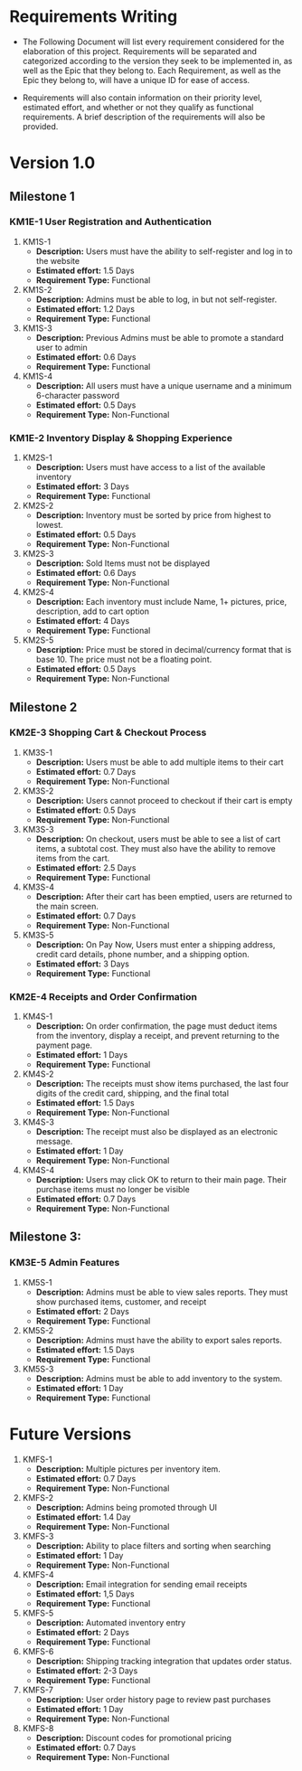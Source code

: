 
# Requirements Writing

* The Following Document will list every requirement considered for the elaboration of this project. Requirements will be separated and categorized according to the version they seek to be implemented in, as well as the Epic that they belong to. Each Requirement, as well as the Epic they belong to, will have a unique ID for ease of access. 

* Requirements will also contain information on their priority level, estimated effort, and whether or not they qualify as functional requirements. A brief description of the requirements will also be provided.

# Version 1.0



## Milestone 1

### KM1E-1 User Registration and Authentication
1. KM1S-1
   * **Description:** Users must have the ability to self-register and log in to the website
   * **Estimated effort:** 1.5 Days
   * **Requirement Type:** Functional
2. KM1S-2
   * **Description:** Admins must be able to log, in but not self-register.
   * **Estimated effort:** 1.2 Days
   * **Requirement Type:** Functional
3. KM1S-3
   * **Description:** Previous Admins must be able to promote a standard user to admin
   * **Estimated effort:** 0.6 Days
   * **Requirement Type:** Functional
4. KM1S-4
   * **Description:** All users must have a unique username and a minimum 6-character password
   * **Estimated effort:** 0.5 Days
   * **Requirement Type:** Non-Functional
  
### KM1E-2 Inventory Display & Shopping Experience
1. KM2S-1
   * **Description:** Users must have access to a list of the available inventory
   * **Estimated effort:** 3 Days
   * **Requirement Type:** Functional
2. KM2S-2
   * **Description:** Inventory must be sorted by price from highest to lowest.
   * **Estimated effort:** 0.5 Days
   * **Requirement Type:** Non-Functional
3. KM2S-3
   * **Description:** Sold Items must not be displayed
   * **Estimated effort:** 0.6 Days
   * **Requirement Type:** Non-Functional
4. KM2S-4
   * **Description:** Each inventory must include Name, 1+ pictures, price, description, add to cart option
   * **Estimated effort:** 4 Days
   * **Requirement Type:** Functional  
5. KM2S-5
    * **Description:** Price must be stored in decimal/currency format that is base 10. The price must not be a floating point.
   * **Estimated effort:** 0.5 Days
   * **Requirement Type:** Non-Functional


  
## Milestone 2
  
### KM2E-3 Shopping Cart & Checkout Process
1. KM3S-1
   * **Description:** Users must be able to add multiple items to their cart
   * **Estimated effort:** 0.7 Days
   * **Requirement Type:** Non-Functional
2. KM3S-2
   * **Description:** Users cannot proceed to checkout if their cart is empty
   * **Estimated effort:** 0.5 Days
   * **Requirement Type:** Non-Functional
3. KM3S-3
   * **Description:** On checkout, users must be able to see a list of cart items, a subtotal cost. They must also have the ability to remove items from the cart.
   * **Estimated effort:** 2.5 Days
   * **Requirement Type:** Functional
4. KM3S-4
   * **Description:** After their cart has been emptied, users are returned to the main screen.
   * **Estimated effort:** 0.7 Days
   * **Requirement Type:** Non-Functional  
5. KM3S-5
    * **Description:** On Pay Now, Users must enter a shipping address, credit card details, phone number, and a shipping option.
   * **Estimated effort:** 3 Days
   * **Requirement Type:** Functional
     
### KM2E-4 Receipts and Order Confirmation
1. KM4S-1
   * **Description:** On order confirmation, the page must deduct items from the inventory, display a receipt, and prevent returning to the payment page.
   * **Estimated effort:** 1 Days
   * **Requirement Type:** Functional
2. KM4S-2
   * **Description:** The receipts must show items purchased, the last four digits of the credit card, shipping, and the final total
   * **Estimated effort:** 1.5 Days
   * **Requirement Type:** Non-Functional
3. KM4S-3
   * **Description:** The receipt must also be displayed as an electronic message.
   * **Estimated effort:** 1 Day
   * **Requirement Type:** Non-Functional
4. KM4S-4
   * **Description:** Users may click OK to return to their main page. Their purchase items must no longer be visible
   * **Estimated effort:** 0.7 Days
   * **Requirement Type:** Non-Functional



## Milestone 3:

### KM3E-5 Admin Features
1. KM5S-1
   * **Description:** Admins must be able to view sales reports. They must show purchased items, customer, and receipt
   * **Estimated effort:** 2 Days
   * **Requirement Type:** Functional
2. KM5S-2
   * **Description:** Admins must have the ability to export sales reports.
   * **Estimated effort:** 1.5 Days
   * **Requirement Type:** Functional
3. KM5S-3
   * **Description:** Admins must be able to add inventory to the system.
   * **Estimated effort:** 1 Day
   * **Requirement Type:** Functional
  
# Future Versions

1. KMFS-1 
   * **Description:** Multiple pictures per inventory item.
   * **Estimated effort:** 0.7 Days
   * **Requirement Type:** Non-Functional
2. KMFS-2 
   * **Description:** Admins being promoted through UI
   * **Estimated effort:** 1.4 Day
   * **Requirement Type:** Non-Functional
3. KMFS-3 
   * **Description:** Ability to place filters and sorting when searching
   * **Estimated effort:** 1 Day
   * **Requirement Type:** Non-Functional
4. KMFS-4 
   * **Description:** Email integration for sending email receipts
   * **Estimated effort:** 1,5 Days
   * **Requirement Type:** Functional
5. KMFS-5 
   * **Description:** Automated inventory entry
   * **Estimated effort:** 2 Days
   * **Requirement Type:** Functional
6. KMFS-6 
   * **Description:** Shipping tracking integration that updates order status.
   * **Estimated effort:** 2-3 Days
   * **Requirement Type:** Functional
7. KMFS-7
   * **Description:** User order history page to review past purchases
   * **Estimated effort:** 1 Day
   * **Requirement Type:** Non-Functional
8. KMFS-8
   * **Description:** Discount codes for promotional pricing
   * **Estimated effort:** 0.7 Days
   * **Requirement Type:** Non-Functional

